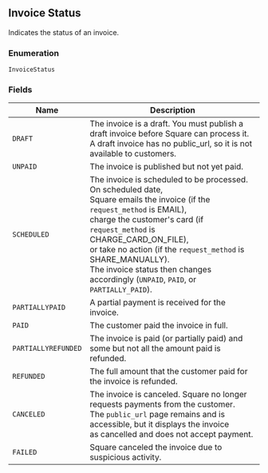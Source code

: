 ## Invoice Status

Indicates the status of an invoice.

### Enumeration

`InvoiceStatus`

### Fields

| Name | Description |
|  --- | --- |
| `DRAFT` | The invoice is a draft. You must publish a draft invoice before Square can process it.<br>A draft invoice has no public_url, so it is not available to customers. |
| `UNPAID` | The invoice is published but not yet paid. |
| `SCHEDULED` | The invoice is scheduled to be processed. On scheduled date,<br>Square emails the invoice (if the `request_method` is EMAIL),<br>charge the customer's card (if `request_method` is CHARGE_CARD_ON_FILE),<br>or take no action (if the `request_method` is SHARE_MANUALLY).<br>The invoice status then changes accordingly (`UNPAID`, `PAID`, or `PARTIALLY_PAID`). |
| `PARTIALLYPAID` | A partial payment is received for the invoice. |
| `PAID` | The customer paid the invoice in full. |
| `PARTIALLYREFUNDED` | The invoice is paid (or partially paid) and some but not all the amount paid is<br>refunded. |
| `REFUNDED` | The full amount that the customer paid for the invoice is refunded. |
| `CANCELED` | The invoice is canceled. Square no longer requests payments from the customer.<br>The `public_url` page remains and is accessible, but it displays the invoice<br>as cancelled and does not accept payment. |
| `FAILED` | Square canceled the invoice due to suspicious activity. |

